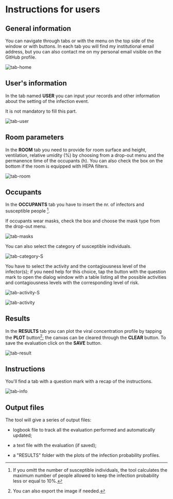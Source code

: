 # Instructions for users 
## General information

You can navigate through tabs or with the menu on the top side of the window or with buttons. 
In each tab you will find my institutional email address, but you can also contact me on my personal email visible on the GitHub profile.  


![tab-home](https://user-images.githubusercontent.com/118896358/205090452-814ae206-3fad-4fd6-b673-ffb715e1b92c.PNG)


## User's information
In the tab named **USER** you can input your records and other information about the setting of the infection event.

It is not mandatory to fill this part.



![tab-user](https://user-images.githubusercontent.com/118896358/205090660-be1432f7-e173-46a7-89b0-834f082dd263.PNG)




## Room parameters
In the **ROOM** tab you need to provide for room surface and height, ventilation, relative umidity (%) by choosing from a drop-out menu and the permanence time of the occupants (h).
You can also check the box on the bottom if the room is equipped with HEPA filters.







![tab-room](https://user-images.githubusercontent.com/118896358/205090827-9eff3955-9f38-4349-8543-cea041745fad.PNG)






## Occupants
In the **OCCUPANTS** tab you have to insert the nr. of infectors and susceptible people [^1]. 

If occupants wear masks, check the box and choose the mask type from the drop-out menu. 

![tab-masks](https://user-images.githubusercontent.com/118896358/205091016-f1dcedb4-db1a-4f3f-9234-99406da60f93.png)


You can also select the category of susceptible individuals.




![tab-category-S](https://user-images.githubusercontent.com/118896358/205091119-b1ae01b2-ba85-4515-92df-f526e6e671c1.png)




You have to select the activity and the contagiousness level of the infector(s); if you need help for this choice, tap the button with the question mark to open the dialog window with a table listing all the possible activities and contagiousness levels with the corresponding level of risk.


![tab-activity-S](https://user-images.githubusercontent.com/118896358/205091218-08e314f1-c727-4a75-ac40-ce32f0c563fb.png)



![tab-activity](https://user-images.githubusercontent.com/118896358/205091267-a9a9e0f8-f6ba-4015-a664-3481b80b8f9f.PNG)





## Results
In the **RESULTS** tab you can plot the viral concentration profile by tapping the **PLOT** button[^2]; the canvas can be cleared through the **CLEAR** button. To save the evaluation click on the **SAVE** button. 



![tab-result](https://user-images.githubusercontent.com/118896358/205091965-94e3e5a2-cb4e-4a47-b183-fe34c5373316.PNG)




## Instructions
You'll find a tab with a question mark with a recap of the instructions.



![tab-info](https://user-images.githubusercontent.com/118896358/205092220-e10b6fad-7030-48d9-92a4-5fe8831b0434.PNG)



## Output files

The tool will give a series of output files:
+ logbook file to track all the evaluation performed and automatically updated;
* a text file with the evaluation (if saved);
- a "RESULTS" folder with the plots of the infection probability profiles.





[^1]: If you omitt the number of susceptible individuals, the tool calculates the maximum number of people allowed to keep the infection probability less or equal to 10%.
[^2]: You can also export the image if needed.











